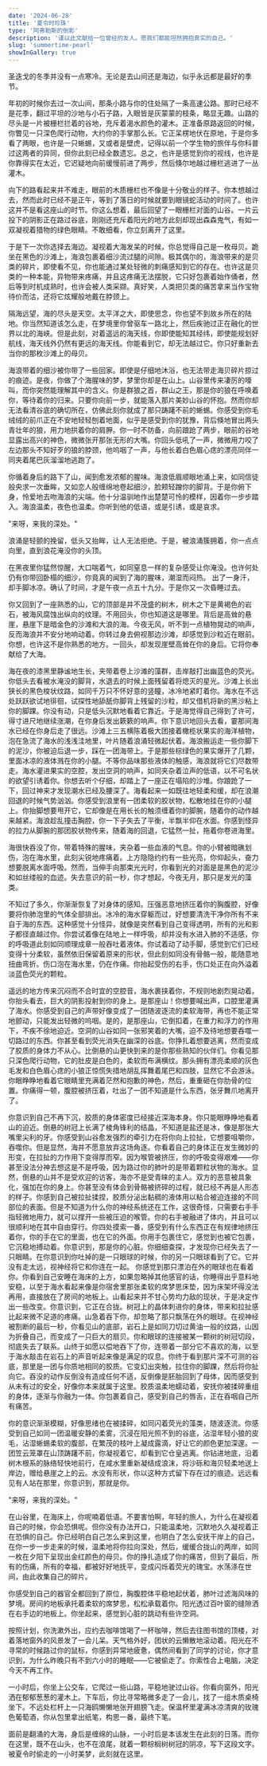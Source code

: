 ```yaml
---
date: '2024-06-28'
title: '夏令时珍珠'
type: '阿弗勒斯的倒影'
description: '谨以此文献给一位曾经的友人。愿我们都能坦然拥抱真实的自己。'
slug: 'summertime-pearl'
showInGallery: true
---
```

圣迭戈的冬季并没有一点寒冷。无论是去山间还是海边，似乎永远都是最好的季节。

年初的时候你去过一次山间，那条小路与你的住处隔了一条高速公路。那时已经不是花季，翻过平坦的沙地与小石子路，入眼皆是灰蒙蒙的枝条，略显无趣。山路的尽头是一片被栅栏拦着的谷地，充斥着渴水颜色的灌木。正准备原路返回的时候，你瞥见一只深色爬行动物，大约你的手掌那么长。它正呆楞地伏在原地，于是你多看了两眼，也许是一只蜥蜴，又或者是壁虎，记得以前一个学生物的旅伴与你科普过这两者的异同，但你此刻已经全数遗忘。总之，也许是感觉到你的视线，也许是你靠得实在太近，它迟疑地向前缓慢前进了两步，然后倏尔地越过栅栏逃进了一丛灌木。

向下的路看起来并不难走，眼前的木质栅栏也不像是十分敬业的样子。你本想越过去，然而此时已经不是正午，等到了落日的时候就要到眼镜蛇活动的时间了。也许这并不是看这座山的时节。你这么想着，最后回望了一眼栅栏对面的山谷。一片云投下的阴影正在路过谷底，刚刚还充斥着阳光的地方此刻却现出森森鬼气，有如一双凝视着猎物的绿色眼睛。不敢细看，你立刻离开了这里。

于是下一次你选择去海边。凝视着大海发呆的时候，你总觉得自己是一枚母贝。跪坐在黑色的沙滩上，海浪包裹着细沙流过腿的间隙。极其偶尔的，海浪带来的是贝类的碎片，即使看不见，你也能通过某处轻微的刺痛感知到它的存在。也许这是贝类的一种本能，异物带来疼痛，并且这疼痛无法摆脱，它只好包裹着始作俑者，然后等到时机成熟时，也许会被人类采撷。真好笑，人类把贝类的痛苦拿来当作宝物待价而沽，还将它炫耀般地戴在脖颈上。

隔海远望，海的尽头是天空。太平洋之大，即使思念，你也望不到故乡所在的陆地。你当然知道该怎么走，在梦境里你曾驱车一路北上，然后疾驰过正在融化的世界以北的海峡。但是此刻，对着遥远的海天线，你即使能知其经纬，即使能规划好航线，海天线外仍然有更远的海天线。你能看到它，却无法越过它。你只好重新去当你的那枚沙滩上的母贝。

海浪带着的细沙被你带了一些回家。即使是仔细地沐浴，也无法带走海贝碎片掠过的痕迹。是夜，你做了个海腥味的梦，梦里你却是在山上。山谷里传来凄厉的嚎叫，而你突然能理解其中的含义。你是群狼之首，群山之王，那是你的狼在呼唤着你，等待着你的归来。只要你向前一步，就能落入那片美妙山谷的怀抱。然而你却无法看清谷底的确切所在，仿佛此刻你就成了那只踌躇不前的蜥蜴。你感受到你毛绒绒的前爪正在不安地轻轻刨着地面，似乎是感受到你的犹豫，背后倏地冒出两头青壮年的狼，用力地拱着你的肩胛。你一时不防备，向前踉跄了两步，眼前的谷地显露出高兴的神色，微微张开那张无形的大嘴。你回头低吼了一声，微微用力咬了左边那头不知好歹的狼的脖颈，他呜咽了一声，与他长着白色眉心痣的漂亮同伴一同夹着尾巴灰溜溜地逃跑了。

你循着身后的路下了山，闻到愈发浓郁的腥味。海浪低眉顺眼地涌上来，如同信徒般央求一次垂眸，又如恋人般缠绵地卷起细沙，脸颊轻蹭你的脚背。于是你俯下身，怜爱地去吻海浪的尖端。他十分温驯地作出楚楚可怜的模样，因着你一步步踏入。海浪温柔，夜色也温柔。你听到他的低语，或是引诱，或是哀求。

"来呀，来我的深处。"

浪涌是轻颤的挽留，低头又抬眸，让人无法拒绝。于是，被浪涌簇拥着，你一点点向里，直到浪花淹没你的头顶。

在黑夜里你猛然惊醒，大口喘着气，如同窒息一样的复杂感受让你淹没。也许何处仍有你带回卧榻的细沙，你竟真的闻到了海的腥味，潮湿而闷热。
出了一身汗，却手脚冰凉。确认了时间，才是午夜一点五十九分。于是你又一次昏睡过去。

你又回到了一座熟悉的山，它的顶部是并不茂盛的树木，树木之下是黄褐色的岩石，被海风腐蚀出纵向的纹理。不用回头，你也知道这是哪里。背后是高耸的悬崖，悬崖下是暗金色的沙滩和大浪的海。今夜无风，听不到一点植物晃动的响声，反而海浪并不安分地响动着。你转过身去俯视那边沙滩，却感觉到沙粒近在眼前。你想，也许这不是你熟悉的地方。一回头，却发现崖壁高耸在你的身后。它将你奉献给了大海。

海在夜的漆黑里静谧地生长，夹带着卷上沙滩的藻群，击岸敲打出幽蓝色的荧光。你低头去看被水淹没的脚背，水退去的时候上面残留着将熄灭的星光。沙滩上长出狭长的黑色梭状纹路，如同千万只不怀好意的竖瞳，冰冷地紧盯着你。海水在不远处跃跃欲试地徘徊，试探性地舔舐你脚背上残留的沙粒，却又借机将新的黑沙粘上你的脚踝。你没有动，只是低头沉默地看着它靠近。于是海觉得自己得到了许可，得寸进尺地继续涨潮，在你身后发出簌簌的响声。你下意识地回头去看，霎那间海水已经在你身后走了很远。沙滩上三五横陈着极大团接着橄榄状果实的海洋植物，泡在急流了海水的浅浅洼地里，叶片随着浪涌轻微起伏着。海浪搬运走一些你脚下的泥沙，你被迫后退一步，踩在一团海带上。于是那些棕绿色的果实爆开了几颗，里面冰凉的液体溅在你的小腿。不等你品味那些液体的触感，海浪就将它们尽数带走。海水灌进果实的空腔，发出空洞的响声，如同夹杂着泣声的低语，以不可名状的欲望引诱着你。你想去听个仔细，却踏上了一座正在塌陷的沙堆。你踉跄了一下，回过神来才发现潮水已经及腰深了。海看起来一如既往地轻柔和缓，却在浪潮回退的时候气势汹汹。你感受到浪里有一团柔软的胶状物，松散地挂在你的小腿上。你抬脚想要甩开它，它却像是在用长长的触须缠着你的脚腕，随着你的动作越来越紧。海浪趁乱撞击胸腔，你一下子失去了平衡，半飘半仰在水面。你感到怪异的拉力从脚腕的那团胶状物传来，随着海的回退，它猛然一扯，拖着你卷进海里。

海很快吞没了你，带着特殊的腥味，夹杂着一些血液的气息。你的小臂被暗礁划伤，泡在海水里，此刻尖锐地疼痛着。上方隐隐约约有一些光亮，你仰起头，奋力想要脱离水面呼吸。然而，当伸手向那束光光时，你看到光的对面是是黑色的泥沙和如丝缕般的血迹。失去意识的前一秒，你才想起，今夜无月，那只是发光的藻类。

不知过了多久，你渐渐恢复了对身体的感知。压强恶意地挤压着你的胸腹腔，好像要将你肺泡里的气体全部排出。冰冷的海水穿躯而过，好想要清洗干净你所有不来自于海的东西。这种感觉十分怪异，就像是突然看到自己变得透明，所有的光和影子都径直越过你。你尝试着像在陆地上一样呼吸，却并没有水进入肺的不适感，你的呼吸道此刻如同顺理成章一般吞吐着液体。你试着动了动手脚，感觉到它们已经变得十分柔软，虽然依旧保留着原来的形状，但此刻如同没有骨骼一般，能随意地扭曲弯折。伤口泡在海水里，仍在作痛。你抬起受伤的右手，伤口处正在向外溢着淡蓝色荧光的颗粒。

遥远的地方传来沉闷而不合时宜的空腔音，海水裹挟着你，不规则地剧烈晃动着。你抬头看去，巨大的阴影投射到你的身上。是那座山！你想要喊出声，口腔里灌满了海水。你感受到自己的声带好像变成了一团随波逐流的柔软海带，再也不能正常地颤动，只能发出轻微的呜咽。是的，是那座山，它倒扣着，在重力和浮力的作用下，不疾不徐地迫近。空洞的山谷如同一张邪笑着的大嘴，迫不及待地想要吞噬一切路过的东西。你甚至看到荧光消失在幽深的谷底。你挣扎着想要逃离，然而变成了胶质的身体力不从心。比倒悬的山更快到来的是你那些熟知的伙伴们。你看见那只深色爬行动物，它的肚皮是白色的，柔软而布满横纹。那头拥有漂亮柔顺的灰色毛发和白色眉心痣的小狼正惊慌失措地胡乱挥舞着尾巴和四肢，显然它不会游泳。你眼睁睁地看着它眼睛里充满着茫然和抱歉的神色，然后，重重砸在你肋骨的位置。你痛得一顿，腹腔被挤压着，吐出了一团不知道是什么东西，张牙舞爪地离开了。

你意识到自己不再下沉，胶质的身体密度已经接近深海本身。你只能眼睁睁地看着山的迫近。倒悬的树冠上长满了棱角锋利的结晶，不知道是盐还是冰，像是那张大嘴里尖利的牙。你感受到山谷愈发强烈的牵引力在将你向上拉扯，它想要咀嚼你，吞噬你。但是显然，海并不愿意放弃这场角逐。你看着自己的身体正在发生微妙的形变，在拉扯的力作用下变得厚而窄。因为喉管被挤压，你的呼吸变得艰难——你甚至没法分神去想这是不是呼吸，因为路过你的肺叶的是带着颗粒状物的海水。显然，倒悬的山并不是受欢迎的访客，海亦不是受青睐的主人。双方的恶意被具象化，强加在你的身上。你甚至没有体会到骨骼被挤碎的过程，就已经不再是人形态的样子。你感到自己被拉扯揉捏，胶质分泌出黏稠的液体用以粘合被迫连接的不同部位的表面。但是不知道为什么你的神经系统还在工作，这很奇怪，只需要右手手指轻微地用力，就可以撑开一些被压迫的喉管。你的右手被融进了体内，并且可以很顺利地在其中自由穿行。你四处摸索一番，感受到有什么东西正在有规律地挤压着你，你的手在它的里面，也在它的外面。你用手包裹住它，感觉到也被它包裹，它沉稳地搏动着。你意识到，那是你的心脏。你细细查探，才发现你已经失去了一只眼睛。在你意识到你吐掉的是一只眼球的时候，你的另一只眼球看到了它。它并没有走太远，视神经将它和你连在一起。
你感觉到那只漂泊在外的眼球也在看着你。你看到自己安睡在海床的上方，如果忽略掉其他感官的话，你睡得出乎意料地安稳，以至于海水看起来像是你宿舍里那张柔软的席梦思床垫，因为床架坏得没法再用，直接放在了房间的地板上。山看起来并不甘心势均力敌的现状，于是决定作出一些改变。你意识到，它正在合拢。树冠上的晶体刺进你的身体，带来和拉扯感比起来微不足道的疼痛。山急着吞下你，却忽略了那只飘荡在外的眼球。在视神经被割断的最后一秒，你看见山的底部，岩石上是如同刀切过黄油一般的纹路，山因为折叠自己，而变成了一只巨大的扇贝。你和眼球的连接被某一颗树的树冠切段，彻底失去了联系。山终于如愿以偿地吞下了你，连带着一部分它不喜欢的海，以至于海水敲击在岩石上的声音听起来像是满足的叹息。你终于看到那片深不可测的谷底，那里是一团与你质地相同的胶质。它变幻出突触，拉住你的脚踝，然后将你扯向它。吞没的动作反倒没有造成任何不适，反倒像是胚胎回到了母体，因而感受到从未有过的安全，好像你本来就属于这里。胶质温柔地蠕动着，安抚你被揉碎重组的身体，逐渐与你融为一体。你包裹着自己，感受到自己的唇舌，正在吞咽自己所有痛苦。

你的意识渐渐模糊，好像思绪也在被揉碎，如同闪着荧光的藻类，随波逐流。你感受到自己如同一团温暖安静的柔雾，沉浸在阳光照不到的谷底，沾湿年轻小狼的皮毛，沾湿蜥蜴柔软的腹部，在繁茂的枝叶上凝成露滴，好让它的颜色更加深邃。一团笠云笼罩在山顶踌躇不前，你凝视着它，却看到它仓皇逃离。你钻进地底，沿着树木根系的脉络轻快地前行，在咸水里重新凝结成浪沫，将沙砾和海贝轻柔地送上岸边，赠给悬崖之上的云。水没有形状，你以这种方式留下存在过的痕迹。远远看见有人站在那里，你意识到，那就是你。

"来呀，来我的深处。"

在山谷里，在海床上，你呢喃着低语。不要害怕啊，年轻的旅人，为什么在凝视着自己的时候，你会恐惧呢。但你没有办法开口，只能温柔地，沉默地久久凝视着正在恐惧的自己。你已经明白自己怎么来到这里，也明白了怎么安抚干岸上的自己，在你一步一步走来的时候，温柔地将你拉向深处，然后，缓缓合拢山的两岸，如同一枚在夕阳下呈现出金红颜色的母贝。你的挣扎造成了你的痛苦，但到了最后，所有的伤痛，所有的幸福，都被好好地抚平，变成闪烁着荧光的瑰宝。水荡涤在世间，由此收集自己的碎片。

你感受到自己的器官全都回到了原位，胸腹腔体平稳地起伏着，肺叶过滤海风味的梦境。房间的地板承托着柔软的席梦思，松松承载着你。阳光透过百叶窗的缝隙洒在右手边的地板上。你坐起来，感觉到心脏的跳动有些许空洞。

按照计划，你洗漱外出，应约去咖啡馆喝了一杯咖啡，然后去往图书馆的顶楼，对着落地窗外的风景发了一会儿呆。天气格外好，团状的云懒散地滚动着。阳光在不寻常的时候路过你的鼠标，你感到异常地疲惫，偶然间看到了同学的讨论，你才意识到，为什么昨晚只有不到六小时的睡眠——它被偷走了。你索性合上电脑，决定今天不再工作。

一小时后，你坐上公交车，它爬过一些山路，平稳地驶过山谷。你看向窗外，阳光洒在郁郁葱葱的灌木上。下车后，你比寻常略微多走了一会儿，找了一组木质桌椅坐下。不远处栏杆上一只海鸥懒懒地张开翅膀飞走。保温杯里灌满冰凉清爽的玫瑰色葡萄酒，你从包里拿出纸笔，构思一番，最终下笔。

面前是翻涌的大海，身后是缠绵的山脉，一小时后是本该发生在此刻的日落。而你在这里，既不在山头，也不在浪尾，就着一颗棕榈树树冠的阴凉，写下这段文字。被夏令时偷走的一小时美梦，此刻就在这里。





